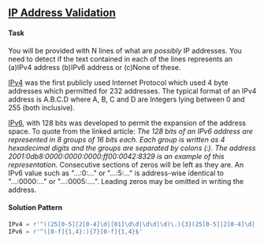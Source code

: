 ## [IP Address Validation](https://www.hackerrank.com/challenges/ip-address-validation/problem)

#### Task

You will be provided with N lines of what are *possibly* IP addresses.  You need to detect if the text contained in each of the lines represents an (a)IPv4 address (b)IPv6 address or (c)None of these.  

[IPv4](https://en.wikipedia.org/wiki/IPv4) was the first publicly used Internet Protocol which used 4 byte addresses which permitted for 232  addresses. The typical format of an IPv4 address is A.B.C.D where A, B,  C and D are Integers lying between 0 and 255 (both inclusive).  

[IPv6](https://en.wikipedia.org/wiki/IPv6), with 128 bits was developed to permit the expansion of the address space. To quote from the linked article: *The  128 bits of an IPv6 address are represented in 8 groups of 16 bits  each. Each group is written as 4 hexadecimal digits and the groups are  separated by colons (:). The address  2001:0db8:0000:0000:0000:ff00:0042:8329 is an example of this  representation.* Consecutive sections of zeros will be left as they are. 
An IPv6 value such as "...:0:..." or "...:5:..." is address-wise  identical to "...:0000:..." or "...:0005:....". Leading zeros may be  omitted in writing the address.

#### Solution Pattern

```python
IPv4 = r'^((25[0-5]|2[0-4]\d|[01]\d\d|\d\d|\d)\.){3}(25[0-5]|2[0-4]\d|[01]\d\d|\d\d|\d)$'
IPv6 = r'^([0-f]{1,4}:){7}[0-f]{1,4}$'
```

